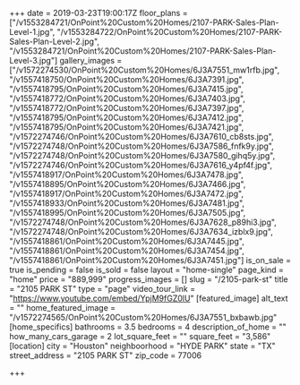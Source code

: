 +++
date = 2019-03-23T19:00:17Z
floor_plans = ["/v1553284721/OnPoint%20Custom%20Homes/2107-PARK-Sales-Plan-Level-1.jpg", "/v1553284722/OnPoint%20Custom%20Homes/2107-PARK-Sales-Plan-Level-2.jpg", "/v1553284721/OnPoint%20Custom%20Homes/2107-PARK-Sales-Plan-Level-3.jpg"]
gallery_images = ["/v1572274530/OnPoint%20Custom%20Homes/6J3A7551_mw1rfb.jpg", "/v1557418750/OnPoint%20Custom%20Homes/6J3A7391.jpg", "/v1557418795/OnPoint%20Custom%20Homes/6J3A7415.jpg", "/v1557418772/OnPoint%20Custom%20Homes/6J3A7403.jpg", "/v1557418772/OnPoint%20Custom%20Homes/6J3A7397.jpg", "/v1557418795/OnPoint%20Custom%20Homes/6J3A7412.jpg", "/v1557418795/OnPoint%20Custom%20Homes/6J3A7421.jpg", "/v1572274746/OnPoint%20Custom%20Homes/6J3A7610_cb8sts.jpg", "/v1572274748/OnPoint%20Custom%20Homes/6J3A7586_fnfk9y.jpg", "/v1572274748/OnPoint%20Custom%20Homes/6J3A7580_gihq5y.jpg", "/v1572274746/OnPoint%20Custom%20Homes/6J3A7616_y4pf4f.jpg", "/v1557418917/OnPoint%20Custom%20Homes/6J3A7478.jpg", "/v1557418895/OnPoint%20Custom%20Homes/6J3A7466.jpg", "/v1557418917/OnPoint%20Custom%20Homes/6J3A7472.jpg", "/v1557418933/OnPoint%20Custom%20Homes/6J3A7481.jpg", "/v1557418995/OnPoint%20Custom%20Homes/6J3A7505.jpg", "/v1572274748/OnPoint%20Custom%20Homes/6J3A7628_p89hi3.jpg", "/v1572274748/OnPoint%20Custom%20Homes/6J3A7634_izblx9.jpg", "/v1557418861/OnPoint%20Custom%20Homes/6J3A7445.jpg", "/v1557418861/OnPoint%20Custom%20Homes/6J3A7454.jpg", "/v1557418861/OnPoint%20Custom%20Homes/6J3A7451.jpg"]
is_on_sale = true
is_pending = false
is_sold = false
layout = "home-single"
page_kind = "home"
price = "889,999"
progress_images = []
slug = "/2105-park-st"
title = "2105 PARK ST"
type = "page"
video_tour_link = "https://www.youtube.com/embed/YpjM9fGZ0lU"
[featured_image]
alt_text = ""
home_featured_image = "/v1572274565/OnPoint%20Custom%20Homes/6J3A7551_bxbawb.jpg"
[home_specifics]
bathrooms = 3.5
bedrooms = 4
description_of_home = ""
how_many_cars_garage = 2
lot_square_feet = ""
square_feet = "3,586"
[location]
city = "Houston"
neighboorhood = "HYDE PARK"
state = "TX"
street_address = "2105 PARK ST"
zip_code = 77006

+++
